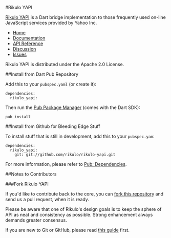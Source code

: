 #Rikulo YAPI

[Rikulo YAPI](http://rikulo.org) is a Dart bridge implementation to 
those frequently used on-line JavaScript services provided by Yahoo Inc. 

* [Home](http://rikulo.org)
* [Documentation](http://docs.rikulo.org)
* [API Reference](http://api.rikulo.org/rikulo-yapi/latest)
* [Discussion](http://stackoverflow.com/questions/tagged/rikulo)
* [Issues](https://github.com/rikulo/rikulo-yapi/issues)

Rikulo YAPI is distributed under the Apache 2.0 License.

##Install from Dart Pub Repository

Add this to your `pubspec.yaml` (or create it):

    dependencies:
      rikulo_yapi:

Then run the [Pub Package Manager](http://pub.dartlang.org/doc) (comes with the Dart SDK):

    pub install

##Install from Github for Bleeding Edge Stuff

To install stuff that is still in development, add this to your `pubspec.yam`:

    dependencies:
      rikulo_yapi:
        git: git://github.com/rikulo/rikulo-yapi.git

For more information, please refer to [Pub: Dependencies](http://pub.dartlang.org/doc/pubspec.html#dependencies).

##Notes to Contributors

###Fork Rikulo YAPI

If you'd like to contribute back to the core, you can [fork this repository](https://help.github.com/articles/fork-a-repo) and send us a pull request, when it is ready.

Please be aware that one of Rikulo's design goals is to keep the sphere of API as neat and consistency as possible. Strong enhancement always demands greater consensus.

If you are new to Git or GitHub, please read [this guide](https://help.github.com/) first.

